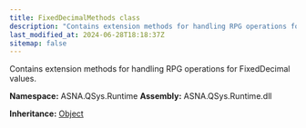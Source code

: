 ```yaml
---
title: FixedDecimalMethods class
description: "Contains extension methods for handling RPG operations for FixedDecimal values. "
last_modified_at: 2024-06-28T18:18:37Z
sitemap: false
---
```


Contains extension methods for handling RPG operations for FixedDecimal values.

**Namespace:** ASNA.QSys.Runtime
**Assembly:** ASNA.QSys.Runtime.dll

**Inheritance:** [Object](https://docs.microsoft.com/en-us/dotnet/api/system.object)
<br>
<br>
